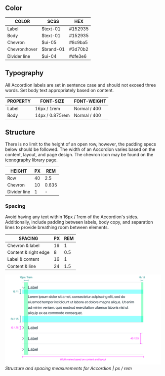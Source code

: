 ## Color
| COLOR          | SCSS       | HEX        |
|----------------|------------|------------|
| Label          | $text-01   |  #152935   |
| Body           | $text-01   |  #152935   |
| Chevron        | $ui-05     |  #8c9ba5   |
| Chevron:hover  | $brand-01  |  #3d70b2   |
| Divider line   | $ui-04     |  #dfe3e6   |

## Typography
All Accordion labels are set in sentence case and should not exceed three words. Set body text appropriately based on content.

| PROPERTY   | FONT-SIZE       | FONT-WEIGHT  |
|------------|-----------------|--------------|
| Label      | 16px / 1rem     | Normal / 400 |
| Body       | 14px / 0.875rem | Normal / 400 |


## Structure
There is no limit to the height of an open row, however, the padding specs below should be followed. The width of an Accordion varies based on the content, layout, and page design. The chevron icon may be found on the [iconography](/style/iconography/library) library page. 

| HEIGHT       | PX | REM   |
|--------------|----|-------|
| Row          | 40 | 2.5   |
| Chevron      | 10 | 0.635 |
| Divider line | 1  | -     |


### Spacing
Avoid having any text within 16px / 1rem of the Accordion's sides. Additionally, include padding between labels, body copy, and separation lines to provide breathing room between elements.

| SPACING              | PX | REM |
|----------------------|----|-----|
| Chevron & label      | 16 | 1   |
| Content & right edge | 8  | 0.5 |
| Label & content      | 16 | 1   |
| Content & line       | 24 | 1.5 |


![Structure and spacing measurements for Accordion](images/accordion-style-1.png)
_Structure and spacing measurements for Accordion | px / rem_
